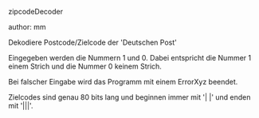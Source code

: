 zipcodeDecoder

author: mm

Dekodiere Postcode/Zielcode der 'Deutschen Post'

Eingegeben werden die Nummern 1 und 0.
Dabei entspricht die Nummer 1 einem Strich und die Nummer 0 keinem Strich.

Bei falscher Eingabe wird das Programm mit einem ErrorXyz beendet.

Zielcodes sind genau 80 bits lang und beginnen immer mit '| |' und enden mit '|||'.
